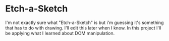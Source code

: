# Etch-a-Sketch
I'm not exactly sure what "Etch-a-Sketch" is but i'm guessing it's something that has to do with drawing. I'll edit this later when I know.
In this project I'll be applying what I learned about DOM manipulation.